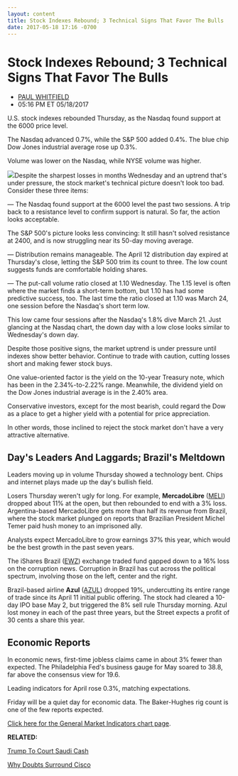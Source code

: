 ```yaml
---
layout: content
title: Stock Indexes Rebound; 3 Technical Signs That Favor The Bulls
date: 2017-05-18 17:16 -0700
---
```



Stock Indexes Rebound; 3 Technical Signs That Favor The Bulls
==============================================================




* [PAUL WHITFIELD](https://www.investors.com/author/whitfieldp/ "Posts by PAUL WHITFIELD")
* 05:16 PM ET 05/18/2017






 U.S. stock indexes rebounded Thursday, as the Nasdaq found support at the 6000 price level.


The Nasdaq advanced 0.7%, while the S&P 500 added 0.4%. The blue chip Dow Jones industrial average rose up 0.3%.


Volume was lower on the Nasdaq, while NYSE volume was higher.


![](https://www.investors.com/wp-content/uploads/2017/05/MP051817-205x300.png)Despite the sharpest losses in months Wednesday and an uptrend that's under pressure, the stock market's technical picture doesn't look too bad. Consider these three items:


— The Nasdaq found support at the 6000 level the past two sessions. A trip back to a resistance level to confirm support is natural. So far, the action looks acceptable.


The S&P 500's picture looks less convincing: It still hasn't solved resistance at 2400, and is now struggling near its 50-day moving average.


— Distribution remains manageable. The April 12 distribution day expired at Thursday's close, letting the S&P 500 trim its count to three. The low count suggests funds are comfortable holding shares.


— The put-call volume ratio closed at 1.10 Wednesday. The 1.15 level is often where the market finds a short-term bottom, but 1.10 has had some predictive success, too. The last time the ratio closed at 1.10 was March 24, one session before the Nasdaq's short term low.


This low came four sessions after the Nasdaq's 1.8% dive March 21. Just glancing at the Nasdaq chart, the down day with a low close looks similar to Wednesday's down day.


Despite those positive signs, the market uptrend is under pressure until indexes show better behavior. Continue to trade with caution, cutting losses short and making fewer stock buys.


One value-oriented factor is the yield on the 10-year Treasury note, which has been in the 2.34%-to-2.22% range. Meanwhile, the dividend yield on the Dow Jones industrial average is in the 2.40% area.


Conservative investors, except for the most bearish, could regard the Dow as a place to get a higher yield with a potential for price appreciation.


In other words, those inclined to reject the stock market don't have a very attractive alternative.


Day's Leaders And Laggards; Brazil's Meltdown
---------------------------------------------


Leaders moving up in volume Thursday showed a technology bent. Chips and internet plays made up the day's bullish field.


Losers Thursday weren't ugly for long. For example, **MercadoLibre** ([MELI](https://research.investors.com/quote.aspx?symbol=MELI)) dropped about 11% at the open, but then rebounded to end with a 3% loss. Argentina-based MercadoLibre gets more than half its revenue from Brazil, where the stock market plunged on reports that Brazilian President Michel Temer paid hush money to an imprisoned ally.


Analysts expect MercadoLibre to grow earnings 37% this year, which would be the best growth in the past seven years.


The iShares Brazil ([EWZ](https://research.investors.com/quote.aspx?symbol=EWZ)) exchange traded fund gapped down to a 16% loss on the corruption news. Corruption in Brazil has cut across the political spectrum, involving those on the left, center and the right.


Brazil-based airline **Azul** ([AZUL](https://research.investors.com/quote.aspx?symbol=AZUL)) dropped 19%, undercutting its entire range of trade since its April 11 initial public offering. The stock had cleared a 10-day IPO base May 2, but triggered the 8% sell rule Thursday morning. Azul lost money in each of the past three years, but the Street expects a profit of 30 cents a share this year.


Economic Reports
----------------


In economic news, first-time jobless claims came in about 3% fewer than expected. The Philadelphia Fed's business gauge for May soared to 38.8, far above the consensus view for 19.6.


Leading indicators for April rose 0.3%, matching expectations.


Friday will be a quiet day for economic data. The Baker-Hughes rig count is one of the few reports expected.


[Click here for the General Market Indicators chart page](https://www.investors.com/wp-content/uploads/2017/05/IBD1805154937GMI.pdf).


**RELATED:**


[Trump To Court Saudi Cash](https://www.investors.com/research/investing-action-plan/watch-these-stocks-as-trump-courts-saudi-cash-investing-action-plan/)


[Why Doubts Surround Cisco](https://www.investors.com/news/technology/cisco-in-penalty-box-amid-growth-woes-trump-tax-plan-stalls/)




